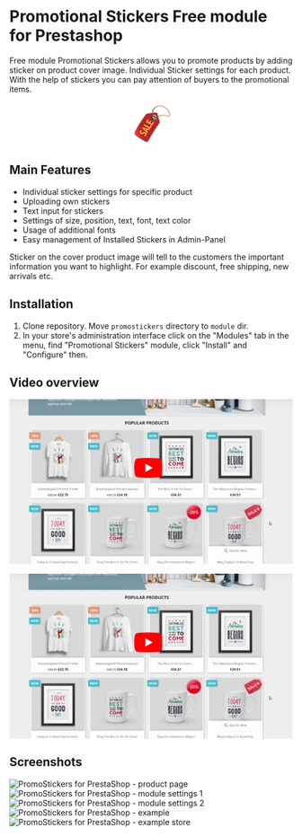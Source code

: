 # Promotional Stickers Free module for Prestashop

Free module Promotional Stickers allows you to promote products by adding sticker on product cover image. Individual Sticker settings for each product. With the help of stickers you can pay attention of buyers to the promotional items.

<p align="center">
<img align="center" height="80" src="promostickers/views/img/Sale-Label1-Red-Right.png">
</p>

## Main Features
* Individual sticker settings for specific product
* Uploading own stickers
* Text input for stickers
* Settings of size, position, text, font, text color
* Usage of additional fonts
* Easy management of Installed Stickers in Admin-Panel

Sticker on the cover product image will tell to the customers the important information you want to highlight. For example discount, free shipping, new arrivals etc.

## Installation
1.  Clone repository. Move `promostickers` directory to `module` dir.
3.  In your store's administration interface click on the "Modules" tab in the menu, find "Promotional Stickers" module, click "Install" and "Configure" then.

## Video overview
[![PromoStickers for PrestaShop](video-overview.jpg)](https://www.youtube.com/watch?v=5qP3D5UGNdI)

<a href="https://www.youtube.com/watch?v=5qP3D5UGNdI" target="_blank"><img align="center" width="640" src="video-overview.jpg"></a>

## Screenshots
![PromoStickers for PrestaShop - product page](https://tobiksoft.com/131-thickbox_default/promotional-stickers-free-module-for-prestashop.jpg)
![PromoStickers for PrestaShop - module settings 1](https://tobiksoft.com/128-thickbox_default/promotional-stickers-free-module-for-prestashop.jpg)
![PromoStickers for PrestaShop - module settings 2](https://tobiksoft.com/129-thickbox_default/promotional-stickers-free-module-for-prestashop.jpg)
![PromoStickers for PrestaShop - example](https://tobiksoft.com/134-thickbox_default/promotional-stickers-free-module-for-prestashop.jpg)
![PromoStickers for PrestaShop - example store](https://tobiksoft.com/135-thickbox_default/promotional-stickers-free-module-for-prestashop.jpg)
